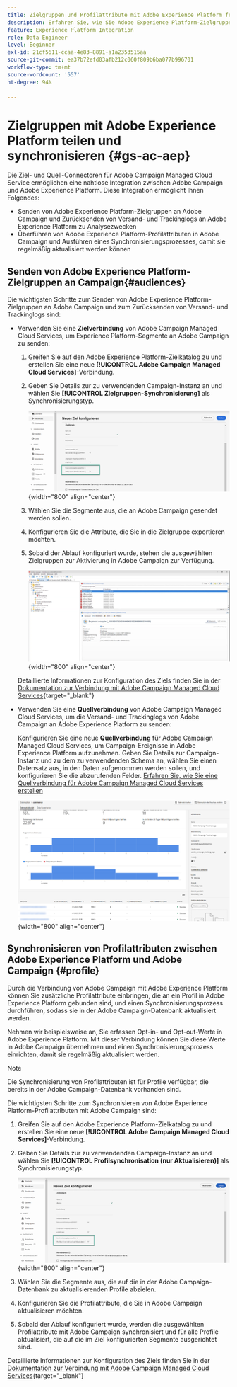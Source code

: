 ```yaml
---
title: Zielgruppen und Profilattribute mit Adobe Experience Platform freigeben und synchronisieren
description: Erfahren Sie, wie Sie Adobe Experience Platform-Zielgruppen und Profilattribute mit Campaign synchronisieren.
feature: Experience Platform Integration
role: Data Engineer
level: Beginner
exl-id: 21cf5611-ccaa-4e83-8891-a1a2353515aa
source-git-commit: ea37b72efd03afb212c060f809b6ba077b996701
workflow-type: tm+mt
source-wordcount: '557'
ht-degree: 94%

---
```


# Zielgruppen mit Adobe Experience Platform teilen und synchronisieren {#gs-ac-aep}

Die Ziel- und Quell-Connectoren für Adobe Campaign Managed Cloud Service ermöglichen eine nahtlose Integration zwischen Adobe Campaign und Adobe Experience Platform. Diese Integration ermöglicht Ihnen Folgendes:

* Senden von Adobe Experience Platform-Zielgruppen an Adobe Campaign und Zurücksenden von Versand- und Trackinglogs an Adobe Experience Platform zu Analysezwecken
* Überführen von Adobe Experience Platform-Profilattributen in Adobe Campaign und Ausführen eines Synchronisierungsprozesses, damit sie regelmäßig aktualisiert werden können

## Senden von Adobe Experience Platform-Zielgruppen an Campaign{#audiences}

Die wichtigsten Schritte zum Senden von Adobe Experience Platform-Zielgruppen an Adobe Campaign und zum Zurücksenden von Versand- und Trackinglogs sind:

* Verwenden Sie eine **Zielverbindung** von Adobe Campaign Managed Cloud Services, um Experience Platform-Segmente an Adobe Campaign zu senden:

   1. Greifen Sie auf den Adobe Experience Platform-Zielkatalog zu und erstellen Sie eine neue **[!UICONTROL Adobe Campaign Managed Cloud Services]**-Verbindung.
   1. Geben Sie Details zur zu verwendenden Campaign-Instanz an und wählen Sie **[!UICONTROL Zielgruppen-Synchronisierung]** als Synchronisierungstyp.

      ![](assets/aep-audience-sync.png){width="800" align="center"}

   1. Wählen Sie die Segmente aus, die an Adobe Campaign gesendet werden sollen.
   1. Konfigurieren Sie die Attribute, die Sie in die Zielgruppe exportieren möchten.
   1. Sobald der Ablauf konfiguriert wurde, stehen die ausgewählten Zielgruppen zur Aktivierung in Adobe Campaign zur Verfügung.

      ![](assets/aep-destination.png){width="800" align="center"}

  Detaillierte Informationen zur Konfiguration des Ziels finden Sie in der [Dokumentation zur Verbindung mit Adobe Campaign Managed Cloud Services](https://www.adobe.com/go/destinations-adobe-campaign-managed-cloud-services-en){target="_blank"}

* Verwenden Sie eine **Quellverbindung** von Adobe Campaign Managed Cloud Services, um die Versand- und Trackinglogs von Adobe Campaign an Adobe Experience Platform zu senden:

  Konfigurieren Sie eine neue **Quellverbindung** für Adobe Campaign Managed Cloud Services, um Campaign-Ereignisse in Adobe Experience Platform aufzunehmen. Geben Sie Details zur Campaign-Instanz und zu dem zu verwendenden Schema an, wählen Sie einen Datensatz aus, in den Daten aufgenommen werden sollen, und konfigurieren Sie die abzurufenden Felder. [Erfahren Sie, wie Sie eine Quellverbindung für Adobe Campaign Managed Cloud Services erstellen](https://www.adobe.com/go/sources-campaign-ui-en)

  ![](assets/aep-logs.png){width="800" align="center"}

## Synchronisieren von Profilattributen zwischen Adobe Experience Platform und Adobe Campaign {#profile}

Durch die Verbindung von Adobe Campaign mit Adobe Experience Platform können Sie zusätzliche Profilattribute einbringen, die an ein Profil in Adobe Experience Platform gebunden sind, und einen Synchronisierungsprozess durchführen, sodass sie in der Adobe Campaign-Datenbank aktualisiert werden.

Nehmen wir beispielsweise an, Sie erfassen Opt-in- und Opt-out-Werte in Adobe Experience Platform. Mit dieser Verbindung können Sie diese Werte in Adobe Campaign übernehmen und einen Synchronisierungsprozess einrichten, damit sie regelmäßig aktualisiert werden.

>[!NOTE]
>
>Die Synchronisierung von Profilattributen ist für Profile verfügbar, die bereits in der Adobe Campaign-Datenbank vorhanden sind.

Die wichtigsten Schritte zum Synchronisieren von Adobe Experience Platform-Profilattributen mit Adobe Campaign sind:

1. Greifen Sie auf den Adobe Experience Platform-Zielkatalog zu und erstellen Sie eine neue **[!UICONTROL Adobe Campaign Managed Cloud Services]**-Verbindung.
1. Geben Sie Details zur zu verwendenden Campaign-Instanz an und wählen Sie **[!UICONTROL Profilsynchronisation (nur Aktualisieren)]** als Synchronisierungstyp.

   ![](assets/aep-profile-sync.png){width="800" align="center"}

1. Wählen Sie die Segmente aus, die auf die in der Adobe Campaign-Datenbank zu aktualisierenden Profile abzielen.
1. Konfigurieren Sie die Profilattribute, die Sie in Adobe Campaign aktualisieren möchten.
1. Sobald der Ablauf konfiguriert wurde, werden die ausgewählten Profilattribute mit Adobe Campaign synchronisiert und für alle Profile aktualisiert, die auf die im Ziel konfigurierten Segmente ausgerichtet sind.

Detaillierte Informationen zur Konfiguration des Ziels finden Sie in der [Dokumentation zur Verbindung mit Adobe Campaign Managed Cloud Services](https://www.adobe.com/go/destinations-adobe-campaign-managed-cloud-services-en){target="_blank"}